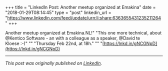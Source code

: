 +++
title = "LinkedIn Post: Another meetup organized at Emakina"
date = "2018-01-29T08:14:45"
type = "post"
linkedin_url = "https://www.linkedin.com/feed/update/urn:li:share:6363655431235211264"
+++

Another meetup organized at Emakina.NL!"
"This one more technical, about @Kentico Software - an with a colleague as a speaker, @David te Kloese :-)"
""
"Thursday Feb 22nd, at 18h."
""
"[https://lnkd.in/gNCGNpD](https://lnkd.in/gNCGNpD)

---

*This post was originally published on [LinkedIn](https://www.linkedin.com/in/adrianmoreno/recent-activity/all/).*